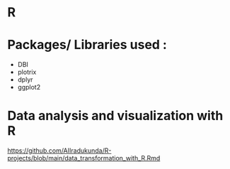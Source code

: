 # R

# Packages/ Libraries used :

- DBI
- plotrix
- dplyr
- ggplot2


# Data analysis and visualization with R

https://github.com/AIIradukunda/R-projects/blob/main/data_transformation_with_R.Rmd
